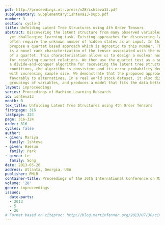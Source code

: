 ```yaml
---
pdf: http://proceedings.mlr.press/v28/ishteva13.pdf
supplementary: Supplementary:ishteva13-supp.pdf
number: 3
section: cycle-3
title: Unfolding Latent Tree Structures using 4th Order Tensors
abstract: Discovering the latent structure from many observed variables is an important
  yet challenging learning task. Existing approaches for discovering latent structures
  often require the unknown number of hidden states as an input. In this paper, we
  propose a quartet based approach which is agnostic to this number. The key contribution
  is a novel rank characterization of the tensor associated with the marginal distribution
  of a quartet. This characterization allows us to design a nuclear norm based test
  for resolving quartet relations. We then use the quartet test as a subroutine in
  a divide-and-conquer algorithm for recovering the latent tree structure. Under mild
  conditions, the algorithm is consistent and its error probability decays exponentially
  with increasing sample size. We demonstrate that the proposed approach compares
  favorably to alternatives. In a real world stock dataset, it also discovers meaningful
  groupings of variables, and produces a model that fits the data better.
layout: inproceedings
series: Proceedings of Machine Learning Research
id: ishteva13
month: 0
tex_title: Unfolding Latent Tree Structures using 4th Order Tensors
firstpage: 316
lastpage: 324
page: 316-324
order: 316
cycles: false
author:
- given: Mariya
  family: Ishteva
- given: Haesun
  family: Park
- given: Le
  family: Song
date: 2013-05-26
address: Atlanta, Georgia, USA
publisher: PMLR
container-title: Proceedings of the 30th International Conference on Machine Learning
volume: '28'
genre: inproceedings
issued:
  date-parts:
  - 2013
  - 5
  - 26
# Format based on citeproc: http://blog.martinfenner.org/2013/07/30/citeproc-yaml-for-bibliographies/
---
```

